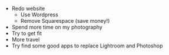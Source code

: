 - Redo website
	- Use Wordpress
	- Remove Squarespace (save money!)
- Spend more time on my photography
- Try to get fit
- More travel
- Try find some good apps to replace Lightroom and Photoshop

